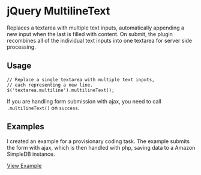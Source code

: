 # jQuery MultilineText

Replaces a textarea with multiple text inputs, automatically 
appending a new input when the last is filled with content.
On submit, the plugin recombines all of the individual text
inputs into one textarea for server side processing.

## Usage
    // Replace a single textarea with multiple text inputs,
    // each representing a new line.
    $('textarea.multiline').multilineText();
If you are handling form submission with ajax, you need
to call `.multilineText()` on `success`.

## Examples
I created an example for a provisionary coding task.
The example submits the form with ajax, which is then handled
with php, saving data to a Amazon SimpleDB instance.

[View Example](http://simpledb.phpfog.com/)